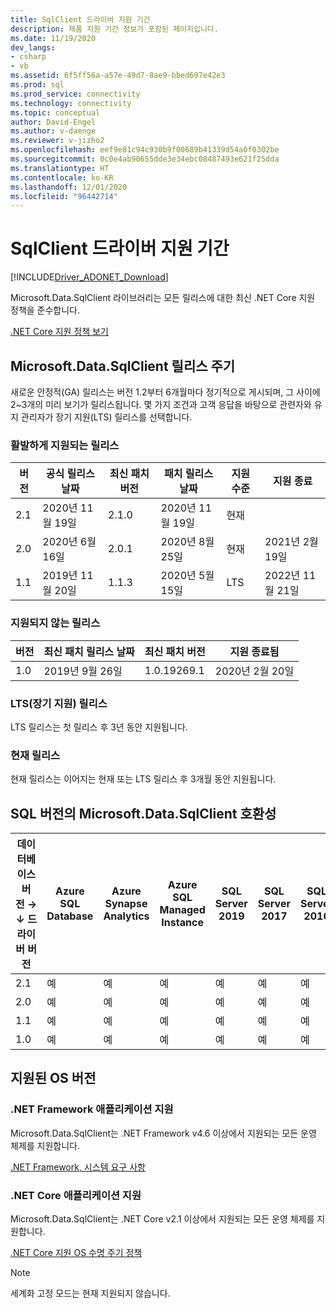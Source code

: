 ```yaml
---
title: SqlClient 드라이버 지원 기간
description: 제품 지원 기간 정보가 포함된 페이지입니다.
ms.date: 11/19/2020
dev_langs:
- csharp
- vb
ms.assetid: 6f5ff56a-a57e-49d7-8ae9-bbed697e42e3
ms.prod: sql
ms.prod_service: connectivity
ms.technology: connectivity
ms.topic: conceptual
author: David-Engel
ms.author: v-daenge
ms.reviewer: v-jizho2
ms.openlocfilehash: eef9e81c94c930b9f00689b41339d54a0f0302be
ms.sourcegitcommit: 0c0e4ab90655dde3e34ebc08487493e621f25dda
ms.translationtype: HT
ms.contentlocale: ko-KR
ms.lasthandoff: 12/01/2020
ms.locfileid: "96442714"
---
```

# <a name="sqlclient-driver-support-lifecycle"></a>SqlClient 드라이버 지원 기간

[!INCLUDE[Driver_ADONET_Download](../../includes/driver_adonet_download.md)]

Microsoft.Data.SqlClient 라이브러리는 모든 릴리스에 대한 최신 .NET Core 지원 정책을 준수합니다.

[.NET Core 지원 정책 보기](https://dotnet.microsoft.com/platform/support/policy/dotnet-core)

## <a name="microsoftdatasqlclient-release-cadence"></a>Microsoft.Data.SqlClient 릴리스 주기

새로운 안정적(GA) 릴리스는 버전 1.2부터 6개월마다 정기적으로 게시되며, 그 사이에 2~3개의 미리 보기가 릴리스됩니다. 몇 가지 조건과 고객 응답을 바탕으로 관련자와 유지 관리자가 장기 지원(LTS) 릴리스를 선택합니다.

### <a name="actively-supported-releases"></a>활발하게 지원되는 릴리스

| 버전 | 공식 릴리스 날짜 | 최신 패치 버전 | 패치 릴리스 날짜 | 지원 수준  | 지원 종료 |
| -- | -- | -- | -- | -- | -- |
| 2.1 | 2020년 11월 19일 | 2.1.0 | 2020년 11월 19일 | 현재 | |
| 2.0 | 2020년 6월 16일 | 2.0.1 | 2020년 8월 25일 | 현재 | 2021년 2월 19일 |
| 1.1 | 2019년 11월 20일 | 1.1.3 | 2020년 5월 15일 | LTS | 2022년 11월 21일 |

### <a name="out-of-support-releases"></a>지원되지 않는 릴리스

| 버전 | 최신 패치 릴리스 날짜 | 최신 패치 버전 | 지원 종료됨 |
| -- | -- | -- | -- |
| 1.0 | 2019년 9월 26일 | 1.0.19269.1 | 2020년 2월 20일 |

### <a name="long-term-support-lts-releases"></a>LTS(장기 지원) 릴리스

LTS 릴리스는 첫 릴리스 후 3년 동안 지원됩니다.

### <a name="current-releases"></a>현재 릴리스

현재 릴리스는 이어지는 현재 또는 LTS 릴리스 후 3개월 동안 지원됩니다.

## <a name="sql-version-compatibility-with-microsoftdatasqlclient"></a>SQL 버전의 Microsoft.Data.SqlClient 호환성

|데이터베이스 버전&nbsp;&#8594;<br />&#8595; 드라이버 버전|Azure SQL Database|Azure Synapse Analytics|Azure SQL Managed Instance|SQL Server 2019|SQL Server 2017|SQL Server 2016|SQL Server 2014|SQL Server 2012|
|---|---|---|---|---|---|---|---|---|
|2.1|예|예|예|예|예|예|예|예|
|2.0|예|예|예|예|예|예|예|예|
|1.1|예|예|예|예|예|예|예|예|
|1.0|예|예|예|예|예|예|예|예|

## <a name="supported-os-versions"></a>지원된 OS 버전

### <a name="support-for-net-framework-applications"></a>.NET Framework 애플리케이션 지원

Microsoft.Data.SqlClient는 .NET Framework v4.6 이상에서 지원되는 모든 운영 체제를 지원합니다.

[.NET Framework, 시스템 요구 사항](/dotnet/framework/get-started/system-requirements)

### <a name="support-for-net-core-applications"></a>.NET Core 애플리케이션 지원

Microsoft.Data.SqlClient는 .NET Core v2.1 이상에서 지원되는 모든 운영 체제를 지원합니다.

[.NET Core 지원 OS 수명 주기 정책](https://github.com/dotnet/core/blob/master/os-lifecycle-policy.md)

> [!NOTE]
> 세계화 고정 모드는 현재 지원되지 않습니다.
